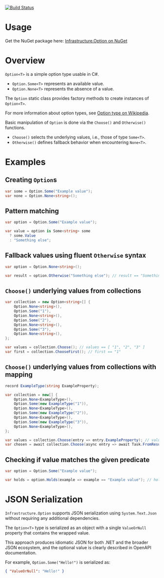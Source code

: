 [![Build Status](https://vilppu.visualstudio.com/Infrastructure.Option/_apis/build/status/vilppu.Infrastructure.Option?branchName=main)](https://vilppu.visualstudio.com/Infrastructure.Option/_build/latest?definitionId=1&branchName=main)

# Usage

Get the NuGet package here: [Infrastructure.Option on NuGet](https://www.nuget.org/packages/Infrastructure.Option/)

# Overview

`Option<T>` is a simple option type usable in C#.

- `Option.Some<T>` represents an available value.
- `Option.None<T>` represents the absence of a value.

The `Option` static class provides factory methods to create instances of `Option<T>`.

For more information about option types, see [Option type on Wikipedia](https://en.wikipedia.org/wiki/Option_type).

Basic manipulation of `Option` is done via the `Choose()` and `Otherwise()` functions.

- `Choose()` selects the underlying values, i.e., those of type `Some<T>`.
- `Otherwise()` defines fallback behavior when encountering `None<T>`.

# Examples

## Creating `Option`s

```csharp
var some = Option.Some("Example value");
var none = Option.None<string>();
```

## Pattern matching

```csharp
var option = Option.Some("Example value");

var value = option is Some<string> some
  ? some.Value
  : "Something else";
```

## Fallback values using fluent `Otherwise` syntax

```csharp
var option = Option.None<string>();

var result = option.Otherwise("Something else"); // result == "Something else"
```

## `Choose()` underlying values from collections

```csharp
var collection = new Option<string>[] {
    Option.None<string>(),
    Option.Some("1"),
    Option.None<string>(),
    Option.Some("2"),
    Option.None<string>(),
    Option.Some("3"),
    Option.None<string>(),
};

var values = collection.Choose(); // values == [ "1", "2", "3" ]
var first = collection.ChooseFirst(); // first == "1"
```

## `Choose()` underlying values from collections with mapping

```csharp
record ExampleType(string ExampleProperty);

var collection = new[] {
    Option.None<ExampleType>(),
    Option.Some(new ExampleType("1")),
    Option.None<ExampleType>(),
    Option.Some(new ExampleType("2")),
    Option.None<ExampleType>(),
    Option.Some(new ExampleType("3")),
    Option.None<ExampleType>(),
};

var values = collection.Choose(entry => entry.ExampleProperty); // values == [ "1", "2", "3" ]
var chosen = await collection.Choose(async entry => await Task.FromResult(entry.ExampleProperty)); // chosen == [ "1", "2", "3" ]
```

## Checking if value matches the given predicate

```csharp
var option = Option.Some("Example value");

var holds = option.Holds(example => example == "Example value"); // holds == true
```

# JSON Serialization

`Infrastructure.Option` supports JSON serialization using `System.Text.Json` without requiring any additional dependencies.

The `Option<T>` type is serialized as an object with a single `ValueOrNull` property that contains the wrapped value.

This approach produces idiomatic JSON for both .NET and the broader JSON ecosystem, and the optional value is clearly described in OpenAPI documentation.

For example, `Option.Some("Hello!")` is serialized as:

```json
{ "ValueOrNull": "Hello!" }
```
